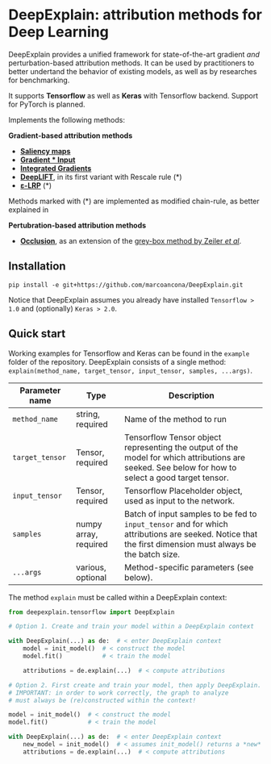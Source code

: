 DeepExplain: attribution methods for Deep Learning
===
DeepExplain provides a unified framework for state-of-the-art gradient *and* perturbation-based attribution methods.
It can be used by practitioners to better undertand the behavior of existing models, as well as by researches for
benchmarking.

It supports **Tensorflow** as well as **Keras** with Tensorflow backend. Support for PyTorch is planned.

Implements the following methods:

**Gradient-based attribution methods**
- [**Saliency maps**](https://arxiv.org/abs/1312.6034)
- [**Gradient * Input**](https://arxiv.org/abs/1605.01713)
- [**Integrated Gradients**](https://arxiv.org/abs/1703.01365)
- [**DeepLIFT**](https://arxiv.org/abs/1704.02685), in its first variant with Rescale rule (*)
- [**ε-LRP**](http://journals.plos.org/plosone/article?id=10.1371/journal.pone.0130140) (*)

Methods marked with (*) are implemented as modified chain-rule, as better explained in []()

**Pertubration-based attribution methods**
- [**Occlusion**](https://arxiv.org/abs/1311.2901), as an extension
of the [grey-box method by Zeiler *et al*](https://arxiv.org/abs/1311.2901).


## Installation
```unix
pip install -e git+https://github.com/marcoancona/DeepExplain.git
```

Notice that DeepExplain assumes you already have installed `Tensorflow > 1.0` and (optionally) `Keras > 2.0`.

## Quick start

Working examples for Tensorflow and Keras can be found in the `example` folder of the repository. DeepExplain
consists of a single method: `explain(method_name, target_tensor, input_tensor, samples, ...args)`.


Parameter name | Type | Description
---------------|------|------------
`method_name` | string, required | Name of the method to run
`target_tensor` | Tensor, required | Tensorflow Tensor object representing the output of the model for which attributions are seeked. See below for how to select a good target tensor.
`input_tensor` | Tensor, required | Tensorflow Placeholder object, used as input to the network.
`samples` | numpy array, required | Batch of input samples to be fed to `input_tensor` and for which attributions are seeked. Notice that the first dimension must always be the batch size.
`...args` | various, optional | Method-specific parameters (see below).

The method `explain` must be called within a DeepExplain context:

```python
from deepexplain.tensorflow import DeepExplain

# Option 1. Create and train your model within a DeepExplain context

with DeepExplain(...) as de:  # < enter DeepExplain context
    model = init_model()  # < construct the model
    model.fit()           # < train the model

    attributions = de.explain(...)  # < compute attributions

# Option 2. First create and train your model, then apply DeepExplain.
# IMPORTANT: in order to work correctly, the graph to analyze
# must always be (re)constructed within the context!

model = init_model()  # < construct the model
model.fit()           # < train the model

with DeepExplain(...) as de:  # < enter DeepExplain context
    new_model = init_model()  # < assumes init_model() returns a *new* model with the weights of `model`
    attributions = de.explain(...)  # < compute attributions
```
